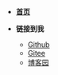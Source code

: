 <!-- _navbar.md -->

- [**首页**](/README.md)

- **链接到我**
  - [Github](https://github.com/xionglinlin)
  - [Gitee](https://gitee.com/xlinlin)
  - [博客园](https://blog.csdn.net/u011720508)
